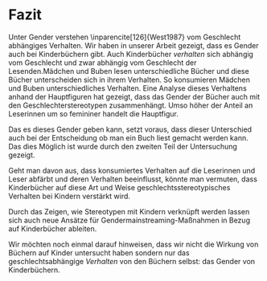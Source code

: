 Fazit
=====

Unter Gender verstehen \inparencite[126]{West1987} vom Geschlecht abhängiges Verhalten.
 Wir haben in unserer Arbeit gezeigt, dass es Gender auch bei Kinderbüchern gibt. 
 Auch Kinderbücher *verhalten* sich abhängig vom Geschlecht und zwar abhängig vom Geschlecht der Lesenden.Mädchen und Buben lesen unterschiedliche Bücher und diese Bücher unterscheiden sich in ihrem Verhalten.
 So konsumieren Mädchen und Buben unterschiedliches Verhalten.
 Eine Analyse dieses Verhaltens anhand der Hauptfiguren hat gezeigt, dass das Gender der Bücher auch mit den Geschlechterstereotypen zusammenhängt.
 Umso höher der Anteil an Leserinnen um so femininer handelt die Hauptfigur.

 Das es dieses Gender geben kann, setzt voraus, dass dieser Unterschied auch bei der Entscheidung ob man ein Buch liest gemacht werden kann.
 Das dies Möglich ist wurde durch den zweiten Teil der Untersuchung gezeigt.

 Geht man davon aus, dass konsumiertes Verhalten auf die Leserinnen und Leser abfärbt und deren Verhalten beeinflusst, könnte man vermuten, dass Kinderbücher auf diese Art und Weise geschlechtsstereotypisches Verhalten bei Kindern verstärkt wird.

 Durch das Zeigen, wie Stereotypen mit Kindern verknüpft werden lassen sich auch neue Ansätze für Gendermainstreaming-Maßnahmen in Bezug auf Kinderbücher ableiten.

Wir möchten noch einmal darauf hinweisen, dass wir nicht die Wirkung von Büchern auf Kinder untersucht haben sondern nur das geschlechtsabhängige *Verhalten* von den Büchern selbst: das Gender von Kinderbüchern.


                                                              

                                                                
